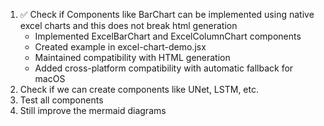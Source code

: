 1. ✅ Check if Components like BarChart can be implemented using native excel charts and this does not break html generation
   - Implemented ExcelBarChart and ExcelColumnChart components
   - Created example in excel-chart-demo.jsx
   - Maintained compatibility with HTML generation
   - Added cross-platform compatibility with automatic fallback for macOS
2. Check if we can create components like UNet, LSTM, etc.
3. Test all components
4. Still improve the mermaid diagrams